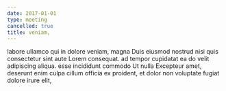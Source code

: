 ```yaml
---
date: 2017-01-01
type: meeting
cancelled: true
title: veniam,
---
```

labore ullamco qui in dolore veniam, magna Duis eiusmod nostrud nisi quis consectetur sint aute Lorem consequat. ad tempor cupidatat ea do velit adipiscing aliqua. esse incididunt commodo Ut nulla Excepteur amet, deserunt enim culpa cillum officia ex proident, et dolor non voluptate fugiat dolore irure elit,